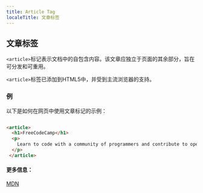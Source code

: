 ```yaml
---
title: Article Tag
localeTitle: 文章标签
---
```

## 文章标签

`<article>`标记表示文档中的自包含内容。该文章应独立于页面的其余部分，旨在可分发和可重用。

`<article>`标签已添加到HTML5中，并受到主流浏览器的支持。

### 例

以下是如何在网页中使用文章标记的示例：

```html

<article> 
  <h1>FreeCodeCamp</h1> 
  <p> 
    Learn to code with a community of programmers and contribute to open source projects. 
  </p> 
 </article> 
```

#### 更多信息：

[MDN](https://developer.mozilla.org/tr/docs/Web/HTML/Element/article)